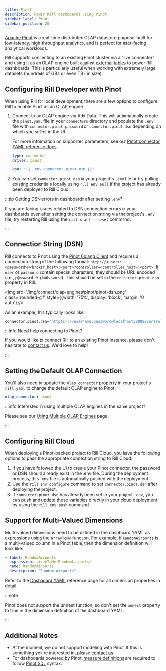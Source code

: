 ```yaml
---
title: Pinot
description: Power Rill dashboards using Pinot
sidebar_label: Pinot
sidebar_position: 20
---
```


[Apache Pinot](https://docs.pinot.apache.org/) is a real-time distributed OLAP datastore purpose-built for low-latency, high-throughput analytics, and is perfect for user-facing analytical workloads.

Rill supports connecting to an existing Pinot cluster via a "live connector" and using it as an OLAP engine  built against [external tables](/connect/olap#external-olap-tables) to power Rill dashboards. This is particularly useful when working with extremely large datasets (hundreds of GBs or even TB+ in size).


## Configuring Rill Developer with Pinot

When using Rill for local development, there are a few options to configure Rill to enable Pinot as an OLAP engine:

1. Connect to an OLAP engine via Add Data. This will automatically create the `pinot.yaml` file in your `connectors` directory and populate the `.env` file with `connector.pinot.password` or `connector.pinot.dsn` depending on which you select in the UI.

    For more information on supported parameters, see our [Pinot connector YAML reference docs](/reference/project-files/connectors#pinot).
    ```yaml
    type: connector
    driver: pinot

    dsn: "{{ .env.connector.pinot.dsn }}"
    ```

1. You can set `connector.pinot.dsn` in your project's `.env` file or try pulling existing credentials locally using `rill env pull` if the project has already been deployed to Rill Cloud.

:::tip Getting DSN errors in dashboards after setting `.env`?

If you are facing issues related to DSN connection errors in your dashboards even after setting the connection string via the project's `.env` file, try restarting Rill using the `rill start --reset` command.

:::

## Connection String (DSN)

Rill connects to Pinot using the [Pinot Golang Client](https://docs.pinot.apache.org/users/clients/golang) and requires a connection string of the following format: `http://<user>:<password>@<broker_host>:<port>?controller=<controller_host>:<port>`. If `user` or `password` contain special characters, they should be URL encoded (i.e., `p@ssword` -> `p%40ssword`). This should be set in the `connector.pinot.dsn` property in Rill.

<img src='/img/connect/olap-engines/pinot/pinot-dsn.png' class='rounded-gif' style={{width: '75%', display: 'block', margin: '0 auto'}}/>

As an example, this typically looks like:

```bash
connector.pinot.dsn="http(s)://username:password@localhost:8000?controller=localhost:9000"
```

:::info Need help connecting to Pinot?

If you would like to connect Rill to an existing Pinot instance, please don't hesitate to [contact us](/contact). We'd love to help!

:::

## Setting the Default OLAP Connection

You'll also need to update the `olap_connector` property in your project's `rill.yaml` to change the default OLAP engine to Pinot:

```yaml
olap_connector: pinot
```

:::info Interested in using multiple OLAP engines in the same project?

Please see our [Using Multiple OLAP Engines](/connect/olap/multiple-olap) page.

:::

## Configuring Rill Cloud

When deploying a Pinot-backed project to Rill Cloud, you have the following options to pass the appropriate connection string to Rill Cloud:
1. If you have followed the UI to create your Pinot connector, the password or DSN should already exist in the .env file. During the deployment process, this `.env` file is automatically pushed with the deployment.
2. Use the `rill env configure` command to set `connector.pinot.dsn` after deploying the project.
3. If `connector.pinot.dsn` has already been set in your project `.env`, you can push and update these variables directly in your cloud deployment by using the `rill env push` command.

## Support for Multi-Valued Dimensions

Multi-valued dimensions need to be defined in the dashboard YAML as expressions using the `arrayToMv` function. For example, if `RandomAirports` is a multi-valued column in a Pinot table, then the dimension definition will look like:

```yaml
- label: RandomAirports
  expression: arrayToMv(RandomAirports)
  name: RandomAirports
  description: "Random Airports"
```

Refer to the [Dashboard YAML](/reference/project-files/explore-dashboards) reference page for all dimension properties in detail.

:::note

Pinot does not support the unnest function, so don't set the `unnest` property to true in the dimension definition of the dashboard YAML.

:::

## Additional Notes

- At the moment, we do not support modeling with Pinot. If this is something you're interested in, please [contact us](/contact).
- For dashboards powered by Pinot, [measure definitions](/build/metrics-view/#measures) are required to follow [Pinot SQL](https://docs.pinot.apache.org/users/user-guide-query/querying-pinot) syntax.
